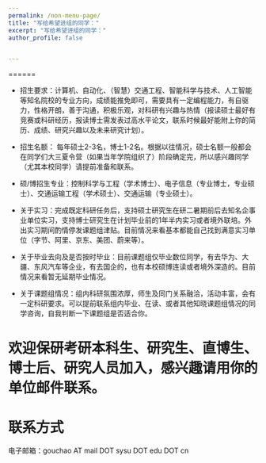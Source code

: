 ```yaml
---
permalink: /non-menu-page/
title: "写给希望进组的同学："
excerpt: "写给希望进组的同学："
author_profile: false


---
```



======

* 招生要求：计算机、自动化、（智慧）交通工程、智能科学与技术、人工智能等知名院校的专业方向，成绩能推免即可，需要具有一定编程能力，有自驱力，性格开朗，善于沟通，积极乐观，对科研有兴趣与热情（报读硕士最好有竞赛或科研经历，报读博士需发表过高水平论文，联系时候最好能附上你的简历、成绩、研究兴趣以及未来研究计划）。

* 招生名额： 每年硕士2-3名，博士1-2名。根据以往情况，硕士名额一般都会在同学们大三夏令营（如果当年学院组织了）阶段确定完，所以感兴趣同学（尤其本校同学）请提前准备和联系。

* 硕/博招生专业：控制科学与工程（学术博士）、电子信息（专业博士，专业硕士）、交通运输工程（学术硕士）、交通运输（专业硕士）。

* 关于实习：完成既定科研任务后，支持硕士研究生在研二暑期前后去知名企事业单位实习，支持博士研究生在计划毕业前的1年半内实习或者境外联培。外出实习期间酌情停发课题组津贴。目前情况来看基本都能自己找到满意实习单位（字节、阿里、京东、美团、蔚来等）。

* 关于毕业去向及是否按时毕业：目前课题组仅毕业数位同学，有去华为、大疆、东风汽车等企业，有去国企的，也有本校硕博连读或者境外深造的。目前情况来看暂无延期毕业情况。

* 关于课题组情况：组内科研氛围浓厚，师生及同门关系融洽，活动丰富，会有一定科研要求。可以提前联系组内毕业、在读、或者其他知晓课题组情况的同学咨询，自我判断一下课题组是否适合你。


欢迎保研考研本科生、研究生、直博生、博士后、研究人员加入，感兴趣请用你的单位邮件联系。
======

联系方式
======
电子邮箱：gouchao AT mail DOT sysu DOT edu DOT cn
